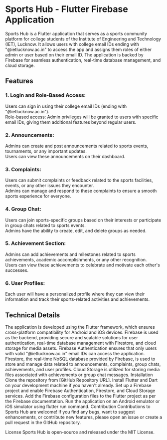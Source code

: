 <h1> Sports Hub - Flutter Firebase Application</h1>

Sports Hub is a Flutter application that serves as a sports community platform for college students of the Institute of Engineering and Technology (IET), Lucknow. It allows users with college email IDs ending with "@ietlucknow.ac.in" to access the app and assigns them roles of either admin or user based on their email ID. The application is backed by Firebase for seamless authentication, real-time database management, and cloud storage.

<h2>Features</h2>
<h3>1. Login and Role-Based Access:</h3>

Users can sign in using their college email IDs (ending with "@ietlucknow.ac.in").<br>
Role-based access: Admin privileges will be granted to users with specific email IDs, giving them additional features beyond regular users.
<h3>2. Announcements:</h3>

Admins can create and post announcements related to sports events, tournaments, or any important updates.<br>
Users can view these announcements on their dashboard.
<h3>3. Complaints:</h3>

Users can submit complaints or feedback related to the sports facilities, events, or any other issues they encounter.<br>
Admins can manage and respond to these complaints to ensure a smooth sports experience for everyone.
<h3>4. Group Chat:</h3>

Users can join sports-specific groups based on their interests or participate in group chats related to sports events.<br>
Admins have the ability to create, edit, and delete groups as needed.
<h3>5. Achievement Section:</h3>

Admins can add achievements and milestones related to sports achievements, academic accomplishments, or any other recognition.<br>
Users can view these achievements to celebrate and motivate each other's successes.
<h3>6. User Profiles:</h3>

Each user will have a personalized profile where they can view their information and track their sports-related activities and achievements.
<h2>Technical Details</h2>
The application is developed using the Flutter framework, which ensures cross-platform compatibility for Android and iOS devices.
Firebase is used as the backend, providing secure and scalable solutions for user authentication, real-time database management with Firestore, and cloud storage for media assets.
Firebase Authentication ensures that only users with valid "@ietlucknow.ac.in" email IDs can access the application.
Firestore, the real-time NoSQL database provided by Firebase, is used to store and manage data related to announcements, complaints, group chats, achievements, and user profiles.
Cloud Storage is utilized for storing media files associated with achievements or group chat messages.
Installation
Clone the repository from [GitHub Repository URL].
Install Flutter and Dart on your development machine if you haven't already.
Set up a Firebase project and enable Firebase Authentication, Firestore, and Cloud Storage services.
Add the Firebase configuration files to the Flutter project as per the Firebase documentation.
Run the application on an Android emulator or iOS simulator using flutter run command.
Contribution
Contributions to Sports Hub are welcome! If you find any bugs, want to suggest enhancements, or contribute new features, please open an issue or create a pull request in the GitHub repository.

License
Sports Hub is open-source and released under the MIT License.
